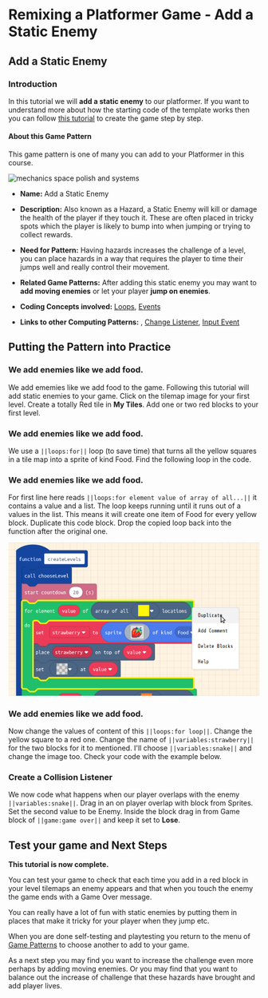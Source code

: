 # Remixing a Platformer Game - Add a Static Enemy

## Add a Static Enemy

### Introduction

In this tutorial we will **add a static enemy** to our platformer.
If you want to understand more about how the starting code of the template works then you can follow [this tutorial](https://arcade.makecode.com/beta#tutorial:https://github.com/mickfuzz/makecode-platformer-101)
 to create the game step by step.

#### About this Game Pattern

This game pattern is one of many you can add to your Platformer in this course.

![mechanics space polish and systems](https://raw.githubusercontent.com/mickfuzz/getting-started-making-a-platformer-test1/master/images/patterns/gamemechanic_extralives_800.png)

* **Name:** Add a Static Enemy

* **Description:** Also known as a Hazard, a Static Enemy will kill or damage the health of the player if they touch it. These are often placed in tricky spots which the player is likely to bump into when jumping or trying to collect rewards.  

* **Need for Pattern:** Having hazards increases the challenge of a level, you can place hazards in a way that requires the player to time their jumps well and really control their movement.

* **Related Game Patterns:** After adding this static enemy you may want to **add moving enemies** or let your player
**jump on enemies**.

* **Coding Concepts involved:** [Loops](learningDimensions#loops), [Events](learningDimensions#events)

* **Links to other Computing Patterns:** , [Change Listener](learningDimensions#change-listener), [Input Event](learningDimensions#input-event)  


## Putting the Pattern into Practice
### We add enemies like we add food.
We add ememies like we add food to the game. Following this tutorial will add static enemies to your game.
Click on the tilemap image for your first level. Create a totally Red tile in **My Tiles**.
Add one or two red blocks to your first level.  

### We add enemies like we add food.
We use a ``||loops:for||`` loop (to save time) that turns all the yellow squares in a tile map into a sprite of kind Food.
Find the following loop in the code.

### We add enemies like we add food.
For first line here reads ``||loops:for element value of array of all...||``
it contains a value and a list. The loop keeps running until it runs out of a values in the list.
This means it will create one item of Food for every yellow block.
Duplicate this code block. Drop the copied loop back into the function after the original one.

![Duplicate loop ](https://raw.githubusercontent.com/mickfuzz/makecode-platformer-add-an-enemy/master/images/duplicate_loop_ae_1.png)

### We add enemies like we add food.

Now change the values of content of this ``||loops:for loop||``. Change the yellow square to a red one.
Change the name of ``||variables:strawberry||`` for the two blocks for it to mentioned. I'll choose ``||variables:snake||`` and change the image too.
Check your code with the example below.

### Create a Collision Listener

We now code what happens when our player overlaps with the enemy ``||variables:snake||``.
Drag in an on player overlap with block from Sprites. Set the second value to be Enemy.
Inside the block drag in from Game block of ``||game:game over||`` and keep it set to **Lose**.

## Test your game and Next Steps

**This tutorial is now complete.**

You can test your game to check that each time you add in a red block in your level tilemaps an enemy appears
and that when you touch the enemy the game ends with a Game Over message.

You can really have a lot of fun with static enemies by putting them in places that make it tricky for your player when
they jump etc. 

When you are done self-testing and playtesting you return to the menu of [Game Patterns](gamePatterns) to choose another to add to your game.

As a next step you may find you want to increase the challenge even more perhaps by adding moving enemies. Or you may find
that you want to balance out the increase of challenge that these hazards have brought and add player lives.
